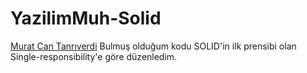 # YazilimMuh-Solid
[Murat Can Tanrıverdi](https://github.com/murattanriverdi445/ornekler/blob/master/java/Odev2/Point)
Bulmuş olduğum kodu SOLID'in ilk prensibi olan Single-responsibility'e göre düzenledim.
